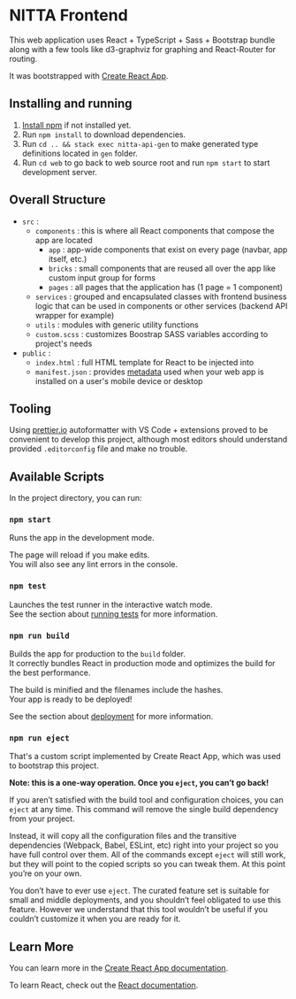 # NITTA Frontend

This web application uses React + TypeScript + Sass + Bootstrap bundle along with a few tools like d3-graphviz for graphing and React-Router for routing.

It was bootstrapped with [Create React App](https://github.com/facebook/create-react-app).

## Installing and running

1. [Install npm](https://www.npmjs.com/get-npm) if not installed yet.
2. Run `npm install` to download dependencies.
3. Run `cd .. && stack exec nitta-api-gen` to make generated type definitions located in `gen` folder.
4. Run `cd web` to go back to web source root and run `npm start` to start development server.

## Overall Structure

- `src` :
  - `components` : this is where all React components that compose the app are located
    - `app` : app-wide components that exist on every page (navbar, app itself, etc.)
    - `bricks` : small components that are reused all over the app like custom input group for forms
    - `pages` : all pages that the application has (1 page = 1 component)
  - `services` : grouped and encapsulated classes with frontend business logic that can be used in components or other services (backend API wrapper for example)
  - `utils` : modules with generic utility functions
  - `custom.scss` : customizes Boostrap SASS variables according to project's needs
- `public` :
  - `index.html` : full HTML template for React to be injected into
  - `manifest.json` : provides [metadata](https://developers.google.com/web/fundamentals/web-app-manifest/) used when your web app is installed on a user's mobile device or desktop

## Tooling

Using [prettier.io](https://prettier.io) autoformatter with VS Code + extensions proved to be convenient to develop this project, although most editors should understand provided `.editorconfig` file and make no trouble.

## Available Scripts

In the project directory, you can run:

### `npm start`

Runs the app in the development mode.<br>

The page will reload if you make edits.<br>
You will also see any lint errors in the console.

### `npm test`

Launches the test runner in the interactive watch mode.<br>
See the section about [running tests](https://facebook.github.io/create-react-app/docs/running-tests) for more information.

### `npm run build`

Builds the app for production to the `build` folder.<br>
It correctly bundles React in production mode and optimizes the build for the best performance.

The build is minified and the filenames include the hashes.<br>
Your app is ready to be deployed!

See the section about [deployment](https://facebook.github.io/create-react-app/docs/deployment) for more information.

### `npm run eject`

That's a custom script implemented by Create React App, which was used to bootstrap this project.

**Note: this is a one-way operation. Once you `eject`, you can’t go back!**

If you aren’t satisfied with the build tool and configuration choices, you can `eject` at any time. This command will remove the single build dependency from your project.

Instead, it will copy all the configuration files and the transitive dependencies (Webpack, Babel, ESLint, etc) right into your project so you have full control over them. All of the commands except `eject` will still work, but they will point to the copied scripts so you can tweak them. At this point you’re on your own.

You don’t have to ever use `eject`. The curated feature set is suitable for small and middle deployments, and you shouldn’t feel obligated to use this feature. However we understand that this tool wouldn’t be useful if you couldn’t customize it when you are ready for it.

## Learn More

You can learn more in the [Create React App documentation](https://facebook.github.io/create-react-app/docs/getting-started).

To learn React, check out the [React documentation](https://reactjs.org/).
